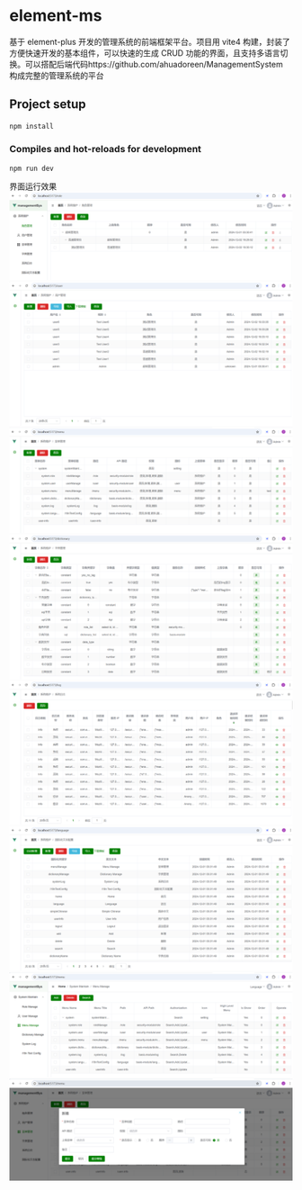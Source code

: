 # element-ms

基于 element-plus 开发的管理系统的前端框架平台。项目用 vite4 构建，封装了方便快速开发的基本组件，可以快速的生成 CRUD 功能的界面，且支持多语言切换。可以搭配后端代码https://github.com/ahuadoreen/ManagementSystem 构成完整的管理系统的平台

## Project setup

```
npm install
```

### Compiles and hot-reloads for development

```
npm run dev
```

界面运行效果
![alt text](screenshot/屏幕截图_role.png)
![alt text](screenshot/屏幕截图_user.png)
![alt text](screenshot/屏幕截图_menu.png)
![alt text](screenshot/屏幕截图_dictionary.png)
![alt text](screenshot/屏幕截图_log.png)
![alt text](screenshot/屏幕截图_i18n.png)
![alt text](screenshot/屏幕截图_menu_en.png)
![alt text](screenshot/屏幕截图_menu_add.png)
